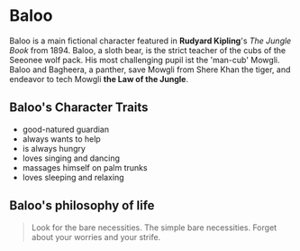 # Baloo

Baloo is a main fictional character featured in **Rudyard Kipling**'s *The Jungle Book* from 1894.
Baloo, a sloth bear, is the strict teacher of the cubs of the Seeonee wolf pack. His most challenging pupil ist the 'man-cub' Mowgli.
Baloo and Bagheera, a panther, save Mowgli from Shere Khan the tiger, and endeavor to tech Mowgli **the Law of the Jungle**.

## Baloo's Character Traits

* good-natured guardian
* always wants to help
* is always hungry
* loves singing and dancing
* massages himself on palm trunks
* loves sleeping and relaxing

## Baloo's philosophy of life

> Look for the bare necessities.
> The simple bare necessities.
> Forget about your worries and your strife.

